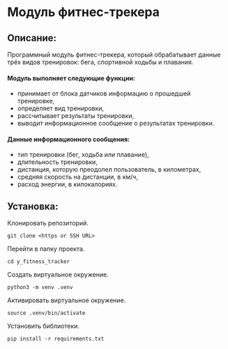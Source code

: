 # Модуль фитнес-трекера

## Описание:

Программный модуль фитнес-трекера, который обрабатывает данные трёх видов 
тренировок: бега, спортивной ходьбы и плавания.

#### Модуль выполняет следующие функции:
- принимает от блока датчиков информацию о прошедшей тренировке,
- определяет вид тренировки,
- рассчитывает результаты тренировки,
- выводит информационное сообщение о результатах тренировки.


#### Данные информационного сообщения:
- тип тренировки (бег, ходьба или плавание),
- длительность тренировки,
- дистанция, которую преодолел пользователь, в километрах,
- средняя скорость на дистанции, в км/ч,
- расход энергии, в килокалориях.

## Установка:

Клонировать репозиторий.

```
git clone <https or SSH URL>
```

Перейти в папку проекта.

```
cd y_fitness_tracker
```

Создать виртуальное окружение.

```
python3 -m venv .venv
```

Активировать виртуальное окружение.

```
source .venv/bin/activate
```

Установить библиотеки.

```
pip install -r requirements.txt
```